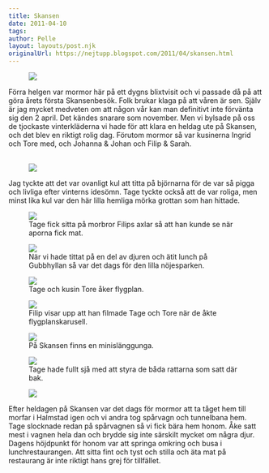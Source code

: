 ```yaml
---
title: Skansen
date: 2011-04-10
tags: 	
author: Pelle
layout: layouts/post.njk
originalUrl: https://nejtupp.blogspot.com/2011/04/skansen.html
---
```


<figure>
 	<img src="../../../img/2011/04/Skansen och sen hem-_MG_8293.jpg">
 </figure>

 Förra helgen var mormor här på ett dygns blixtvisit och vi passade då på att göra årets första Skansenbesök. Folk brukar klaga på att våren är sen. Själv är jag mycket medveten om att någon vår kan man definitivt inte förvänta sig den 2 april. Det kändes snarare som november. Men vi bylsade på oss de tjockaste vinterkläderna vi hade för att klara en heldag ute på Skansen, och det blev en riktigt rolig dag. Förutom mormor så var kusinerna Ingrid och Tore med, och Johanna & Johan och Filip & Sarah.
 <br><br>

<figure>
	<img src="../../../img/2011/04/Skansen och sen hem-_MG_8327.jpg">
</figure>

 Jag tyckte att det var ovanligt kul att titta på björnarna för de var så pigga och livliga efter vinterns idesömn. Tage tyckte också att de var roliga, men minst lika kul var den här lilla hemliga mörka grottan som han hittade.

<figure>
	 <img src="../../../img/2011/04/Skansen och sen hem-_MG_8444.jpg">
	<figcaption>Tage fick sitta på morbror Filips axlar så att han kunde se när aporna fick mat.</figcaption>
</figure>

<figure>
	 <img src="../../../img/2011/04/Skansen och sen hem-_MG_8343.jpg">
	<figcaption>När vi hade tittat på en del av djuren och ätit lunch på Gubbhyllan  så var det dags för den lilla nöjesparken. </figcaption>
</figure>

<figure>
	 <img src="../../../img/2011/04/Skansen och sen hem-_MG_8362.jpg">
	<figcaption>Tage och kusin Tore åker flygplan. </figcaption>
</figure>

<figure>
	 <img src="../../../img/2011/04/Skansen och sen hem-_MG_8380.jpg">
	<figcaption>Filip visar upp att han filmade Tage och Tore när de åkte flygplanskarusell. </figcaption>
</figure>

<figure>
	 <img src="../../../img/2011/04/Skansen och sen hem-_MG_8421.jpg">
	<figcaption>På Skansen finns en minislänggunga.</figcaption>
</figure>

<figure>
	<img src="../../../img/2011/04/Skansen och sen hem-_MG_8402.jpg">
	<figcaption>Tage hade fullt sjå med att styra de båda rattarna som satt där bak.</figcaption>
</figure>

<figure>
	<img src="../../../img/2011/04/Skansen och sen hem-_MG_8489.jpg">
</figure>

Efter heldagen på Skansen var det dags för mormor att ta tåget hem till morfar i Halmstad igen och vi andra tog spårvagn och tunnelbana hem. Tage slocknade redan på spårvagnen så vi fick bära hem honom. Åke satt mest i vagnen hela dan och brydde sig inte särskilt mycket om några djur. Dagens höjdpunkt för honom var att springa omkring och busa i lunchrestaurangen. Att sitta fint och tyst och stilla och äta mat på restaurang är inte riktigt hans grej för tillfället.
